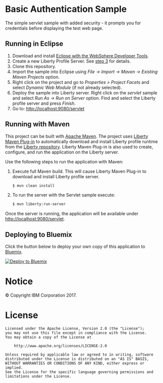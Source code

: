 Basic Authentication Sample
==============

The simple servlet sample with added security - it prompts you for credentials before displaying the test web page.

## Running in Eclipse

1. Download and install [Eclipse with the WebSphere Developer Tools](https://developer.ibm.com/wasdev/downloads/liberty-profile-using-eclipse/).
2. Create a new Liberty Profile Server. See [step 3](https://developer.ibm.com/wasdev/downloads/liberty-profile-using-eclipse/) for details.
3. Clone this repository.
4. Import the sample into Eclipse using *File -> Import -> Maven -> Existing Maven Projects* option.
5. Right click on the project and go to *Properties > Project Facets* and select *Dynamic Web Module* (if not already selected).
6. Deploy the sample into Liberty server. Right click on the *servlet* sample and select *Run As -> Run on Server* option. Find and select the Liberty profile server and press *Finish*. 
7. Go to: [http://localhost:9080/servlet](http://localhost:9080/servlet)

## Running with Maven

This project can be built with [Apache Maven](http://maven.apache.org/). The project uses [Liberty Maven Plug-in][] to automatically download and install Liberty profile runtime from the [Liberty repository](https://developer.ibm.com/wasdev/downloads/). Liberty Maven Plug-in is also used to create, configure, and run the application on the Liberty server. 

Use the following steps to run the application with Maven:

1. Execute full Maven build. This will cause Liberty Maven Plug-in to download and install Liberty profile server.
    ```bash
    $ mvn clean install
    ```

2. To run the server with the Servlet sample execute:
    ```bash
    $ mvn liberty:run-server
    ```

Once the server is running, the application will be available under [http://localhost:9080/servlet](http://localhost:9080/servlet).

## Deploying to Bluemix

Click the button below to deploy your own copy of this application to [Bluemix](https://bluemix.net).

[![Deploy to Bluemix](https://bluemix.net/deploy/button.png)](https://bluemix.net/deploy?repository=https://github.com/WASdev/sample.servlet.git)

# Notice

© Copyright IBM Corporation 2017.

# License

```text
Licensed under the Apache License, Version 2.0 (the "License");
you may not use this file except in compliance with the License.
You may obtain a copy of the License at

    http://www.apache.org/licenses/LICENSE-2.0

Unless required by applicable law or agreed to in writing, software
distributed under the License is distributed on an "AS IS" BASIS,
WITHOUT WARRANTIES OR CONDITIONS OF ANY KIND, either express or implied.
See the License for the specific language governing permissions and
limitations under the License.
````

[Liberty Maven Plug-in]: https://github.com/WASdev/ci.maven

